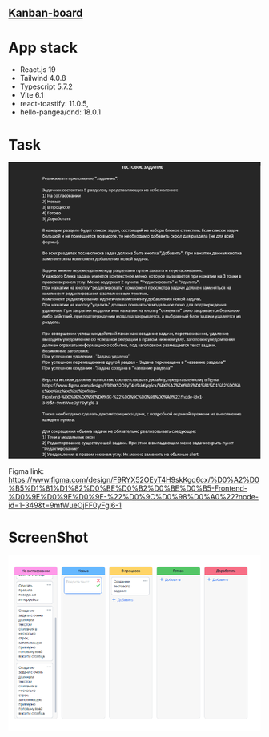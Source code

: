 ## <a href="https://stpk-kanban-board.netlify.app/">Kanban-board</a>

# App stack

- React.js 19
- Tailwind 4.0.8
- Typescript 5.7.2
- Vite 6.1
- react-toastify: 11.0.5,
- hello-pangea/dnd: 18.0.1

# Task

![Kanban](https://github.com/stpkkk/kanban-board/blob/main/task.png)

Figma link: https://www.figma.com/design/F9RYX52OEyT4H9skKgq6cx/%D0%A2%D0%B5%D1%81%D1%82%D0%BE%D0%B2%D0%BE%D0%B5-Frontend-%D0%9E%D0%9E%D0%9E-%22%D0%9C%D0%98%D0%A0%22?node-id=1-349&t=9mtWueOjFF0yFgl6-1

# ScreenShot

![Kanban](https://github.com/stpkkk/kanban-board/blob/main/screenshot.png)
